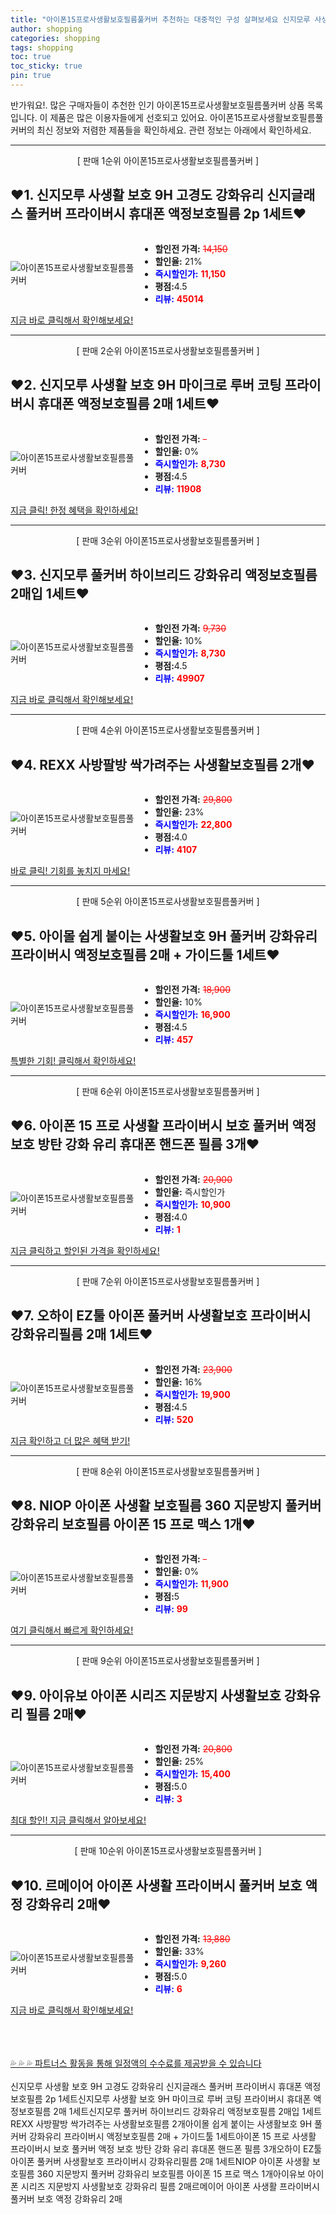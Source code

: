 ```yaml
---
title: "아이폰15프로사생활보호필름풀커버 추천하는 대중적인 구성 살펴보세요 신지모루 사생활 보호 9H 고경도"
author: shopping
categories: shopping
tags: shopping
toc: true
toc_sticky: true
pin: true
---
```

반가워요!. 많은 구매자들이 추천한 인기 아이폰15프로사생활보호필름풀커버 상품 목록입니다. 이 제품은 많은 이용자들에게 선호되고 있어요. 아이폰15프로사생활보호필름풀커버의 최신 정보와 저렴한 제품들을 확인하세요. 관련 정보는 아래에서 확인하세요.

---
<p class="toplist" style="margin: 0 auto; display: block; width: fit-content;">[ 판매 1순위 아이폰15프로사생활보호필름풀커버 ]</p>

<h2><strong>❤️1. 신지모루 사생활 보호 9H 고경도 강화유리 신지글래스 풀커버 프라이버시 휴대폰 액정보호필름 2p 1세트❤️</strong></h2>

<div style="display: flex; align-items: center;">
    <div style="flex: 0.4;">
        <img src="https://thumbnail6.coupangcdn.com/thumbnails/remote/230x230ex/image/retail/images/506294488813531-44914957-e574-47fc-8cb4-162ab5871953.jpg" alt="아이폰15프로사생활보호필름풀커버" style="max-width: 100%;">
    </div>
    <div style="flex: 0.6; margin-left: 10px;">
        <ul>
            <li><strong>할인전 가격:</strong> <del style="color: red;">14,150</del></li>
            <li><strong>할인율:</strong> 21%</li>
            <li><span style='color:blue'><strong>즉시할인가:</strong></span> <span style='color:red'><strong>11,150</strong></span></li>
            <li><strong>평점:</strong>4.5</li>
            <li><span style='color:blue'><strong>리뷰:</strong></span> <span style='color:red'><strong>45014</strong></span></li>
        </ul>
    </div>
</div>
<div class="center">
    <a href="https://William4Davisa.github.io?lptag=AF9450613&subid=githubio&pageKey=6495672127&traceid=V0-153&itemId=19909255025&vendorItemId=87097760583" class="myButton">
        지금 바로 클릭해서 확인해보세요!
    </a>
</div>


---
<p class="toplist" style="margin: 0 auto; display: block; width: fit-content;">[ 판매 2순위 아이폰15프로사생활보호필름풀커버 ]</p>

<h2><strong>❤️2. 신지모루 사생활 보호 9H 마이크로 루버 코팅 프라이버시 휴대폰 액정보호필름 2매 1세트❤️</strong></h2>

<div style="display: flex; align-items: center;">
    <div style="flex: 0.4;">
        <img src="https://thumbnail6.coupangcdn.com/thumbnails/remote/230x230ex/image/retail/images/1935457274048989-a44bb478-e242-4d87-85e8-595e9cdedf93.jpg" alt="아이폰15프로사생활보호필름풀커버" style="max-width: 100%;">
    </div>
    <div style="flex: 0.6; margin-left: 10px;">
        <ul>
            <li><strong>할인전 가격:</strong> <del style="color: red;">-</del></li>
            <li><strong>할인율:</strong> 0%</li>
            <li><span style='color:blue'><strong>즉시할인가:</strong></span> <span style='color:red'><strong>8,730</strong></span></li>
            <li><strong>평점:</strong>4.5</li>
            <li><span style='color:blue'><strong>리뷰:</strong></span> <span style='color:red'><strong>11908</strong></span></li>
        </ul>
    </div>
</div>
<div class="center">
    <a href="https://William4Davisa.github.io?lptag=AF9450613&subid=githubio&pageKey=7009927938&traceid=V0-153&itemId=19909031025&vendorItemId=87097759978" class="myButton">
        지금 클릭! 한정 혜택을 확인하세요!
    </a>
</div>


---
<p class="toplist" style="margin: 0 auto; display: block; width: fit-content;">[ 판매 3순위 아이폰15프로사생활보호필름풀커버 ]</p>

<h2><strong>❤️3. 신지모루 풀커버 하이브리드 강화유리 액정보호필름 2매입 1세트❤️</strong></h2>

<div style="display: flex; align-items: center;">
    <div style="flex: 0.4;">
        <img src="https://thumbnail7.coupangcdn.com/thumbnails/remote/230x230ex/image/retail/images/1843844596761224-ae2cd096-d663-4bc0-ad15-26579aa7caae.jpg" alt="아이폰15프로사생활보호필름풀커버" style="max-width: 100%;">
    </div>
    <div style="flex: 0.6; margin-left: 10px;">
        <ul>
            <li><strong>할인전 가격:</strong> <del style="color: red;">9,730</del></li>
            <li><strong>할인율:</strong> 10%</li>
            <li><span style='color:blue'><strong>즉시할인가:</strong></span> <span style='color:red'><strong>8,730</strong></span></li>
            <li><strong>평점:</strong>4.5</li>
            <li><span style='color:blue'><strong>리뷰:</strong></span> <span style='color:red'><strong>49907</strong></span></li>
        </ul>
    </div>
</div>
<div class="center">
    <a href="https://William4Davisa.github.io?lptag=AF9450613&subid=githubio&pageKey=6131560742&traceid=V0-153&itemId=20080616349&vendorItemId=87097760200" class="myButton">
        지금 바로 클릭해서 확인해보세요!
    </a>
</div>


---
<p class="toplist" style="margin: 0 auto; display: block; width: fit-content;">[ 판매 4순위 아이폰15프로사생활보호필름풀커버 ]</p>

<h2><strong>❤️4. REXX 사방팔방 싹가려주는 사생활보호필름 2개❤️</strong></h2>

<div style="display: flex; align-items: center;">
    <div style="flex: 0.4;">
        <img src="https://thumbnail7.coupangcdn.com/thumbnails/remote/230x230ex/image/vendor_inventory/0003/2d53334551c24fd755f4fe16ce1b168b7d5f13413baa7e4ea6f3c2d80d63.jpg" alt="아이폰15프로사생활보호필름풀커버" style="max-width: 100%;">
    </div>
    <div style="flex: 0.6; margin-left: 10px;">
        <ul>
            <li><strong>할인전 가격:</strong> <del style="color: red;">29,800</del></li>
            <li><strong>할인율:</strong> 23%</li>
            <li><span style='color:blue'><strong>즉시할인가:</strong></span> <span style='color:red'><strong>22,800</strong></span></li>
            <li><strong>평점:</strong>4.0</li>
            <li><span style='color:blue'><strong>리뷰:</strong></span> <span style='color:red'><strong>4107</strong></span></li>
        </ul>
    </div>
</div>
<div class="center">
    <a href="https://William4Davisa.github.io?lptag=AF9450613&subid=githubio&pageKey=6422139123&traceid=V0-153&itemId=20027913050&vendorItemId=87124520740" class="myButton">
        바로 클릭! 기회를 놓치지 마세요!
    </a>
</div>


---
<p class="toplist" style="margin: 0 auto; display: block; width: fit-content;">[ 판매 5순위 아이폰15프로사생활보호필름풀커버 ]</p>

<h2><strong>❤️5. 아이몰 쉽게 붙이는 사생활보호 9H 풀커버 강화유리 프라이버시 액정보호필름 2매 + 가이드툴 1세트❤️</strong></h2>

<div style="display: flex; align-items: center;">
    <div style="flex: 0.4;">
        <img src="https://thumbnail9.coupangcdn.com/thumbnails/remote/230x230ex/image/retail/images/3487832023932390-755fdb79-0b2e-4777-935f-89b9f39368ac.jpg" alt="아이폰15프로사생활보호필름풀커버" style="max-width: 100%;">
    </div>
    <div style="flex: 0.6; margin-left: 10px;">
        <ul>
            <li><strong>할인전 가격:</strong> <del style="color: red;">18,900</del></li>
            <li><strong>할인율:</strong> 10%</li>
            <li><span style='color:blue'><strong>즉시할인가:</strong></span> <span style='color:red'><strong>16,900</strong></span></li>
            <li><strong>평점:</strong>4.5</li>
            <li><span style='color:blue'><strong>리뷰:</strong></span> <span style='color:red'><strong>457</strong></span></li>
        </ul>
    </div>
</div>
<div class="center">
    <a href="https://William4Davisa.github.io?lptag=AF9450613&subid=githubio&pageKey=7230654563&traceid=V0-153&itemId=20091492931&vendorItemId=87186851919" class="myButton">
        특별한 기회! 클릭해서 확인하세요!
    </a>
</div>


---
<p class="toplist" style="margin: 0 auto; display: block; width: fit-content;">[ 판매 6순위 아이폰15프로사생활보호필름풀커버 ]</p>

<h2><strong>❤️6. 아이폰 15 프로 사생활 프라이버시 보호 풀커버 액정 보호 방탄 강화 유리 휴대폰 핸드폰 필름 3개❤️</strong></h2>

<div style="display: flex; align-items: center;">
    <div style="flex: 0.4;">
        <img src="https://thumbnail6.coupangcdn.com/thumbnails/remote/230x230ex/image/vendor_inventory/ab7f/0c50457cfc4fae583379b85a5f9ebcb6da7ab3bf0ec878a3b11091845c96.jpg" alt="아이폰15프로사생활보호필름풀커버" style="max-width: 100%;">
    </div>
    <div style="flex: 0.6; margin-left: 10px;">
        <ul>
            <li><strong>할인전 가격:</strong> <del style="color: red;">20,900</del></li>
            <li><strong>할인율:</strong> 즉시할인가</li>
            <li><span style='color:blue'><strong>즉시할인가:</strong></span> <span style='color:red'><strong>10,900</strong></span></li>
            <li><strong>평점:</strong>4.0</li>
            <li><span style='color:blue'><strong>리뷰:</strong></span> <span style='color:red'><strong>1</strong></span></li>
        </ul>
    </div>
</div>
<div class="center">
    <a href="https://William4Davisa.github.io?lptag=AF9450613&subid=githubio&pageKey=7651156888&traceid=V0-153&itemId=20358323721&vendorItemId=87442506408" class="myButton">
        지금 클릭하고 할인된 가격을 확인하세요!
    </a>
</div>


---
<p class="toplist" style="margin: 0 auto; display: block; width: fit-content;">[ 판매 7순위 아이폰15프로사생활보호필름풀커버 ]</p>

<h2><strong>❤️7. 오하이 EZ툴 아이폰 풀커버 사생활보호 프라이버시 강화유리필름 2매 1세트❤️</strong></h2>

<div style="display: flex; align-items: center;">
    <div style="flex: 0.4;">
        <img src="https://thumbnail10.coupangcdn.com/thumbnails/remote/230x230ex/image/vendor_inventory/d6ee/2ff8b57757d2834601091014bc06db1782f4eba498ec82944aec7effa49d.jpg" alt="아이폰15프로사생활보호필름풀커버" style="max-width: 100%;">
    </div>
    <div style="flex: 0.6; margin-left: 10px;">
        <ul>
            <li><strong>할인전 가격:</strong> <del style="color: red;">23,900</del></li>
            <li><strong>할인율:</strong> 16%</li>
            <li><span style='color:blue'><strong>즉시할인가:</strong></span> <span style='color:red'><strong>19,900</strong></span></li>
            <li><strong>평점:</strong>4.5</li>
            <li><span style='color:blue'><strong>리뷰:</strong></span> <span style='color:red'><strong>520</strong></span></li>
        </ul>
    </div>
</div>
<div class="center">
    <a href="https://William4Davisa.github.io?lptag=AF9450613&subid=githubio&pageKey=7357449514&traceid=V0-153&itemId=20786158695&vendorItemId=87855821508" class="myButton">
        지금 확인하고 더 많은 혜택 받기!
    </a>
</div>


---
<p class="toplist" style="margin: 0 auto; display: block; width: fit-content;">[ 판매 8순위 아이폰15프로사생활보호필름풀커버 ]</p>

<h2><strong>❤️8. NIOP 아이폰 사생활 보호필름 360 지문방지 풀커버 강화유리 보호필름 아이폰 15 프로 맥스 1개❤️</strong></h2>

<div style="display: flex; align-items: center;">
    <div style="flex: 0.4;">
        <img src="https://thumbnail10.coupangcdn.com/thumbnails/remote/230x230ex/image/vendor_inventory/33c4/6ea24e8367095766367fdc0f8aef17bfffaef109f6d23a3465924771d750.png" alt="아이폰15프로사생활보호필름풀커버" style="max-width: 100%;">
    </div>
    <div style="flex: 0.6; margin-left: 10px;">
        <ul>
            <li><strong>할인전 가격:</strong> <del style="color: red;">-</del></li>
            <li><strong>할인율:</strong> 0%</li>
            <li><span style='color:blue'><strong>즉시할인가:</strong></span> <span style='color:red'><strong>11,900</strong></span></li>
            <li><strong>평점:</strong>5</li>
            <li><span style='color:blue'><strong>리뷰:</strong></span> <span style='color:red'><strong>99</strong></span></li>
        </ul>
    </div>
</div>
<div class="center">
    <a href="https://William4Davisa.github.io?lptag=AF9450613&subid=githubio&pageKey=7707015504&traceid=V0-153&itemId=20649274990&vendorItemId=87722434040" class="myButton">
        여기 클릭해서 빠르게 확인하세요!
    </a>
</div>


---
<p class="toplist" style="margin: 0 auto; display: block; width: fit-content;">[ 판매 9순위 아이폰15프로사생활보호필름풀커버 ]</p>

<h2><strong>❤️9. 아이유보 아이폰 시리즈 지문방지 사생활보호 강화유리 필름 2매❤️</strong></h2>

<div style="display: flex; align-items: center;">
    <div style="flex: 0.4;">
        <img src="https://thumbnail10.coupangcdn.com/thumbnails/remote/230x230ex/image/vendor_inventory/cdaa/10ca8767166dcaf38aeb14f76f591ca41c7a3db22e46c85fb7d3e3187f18.jpg" alt="아이폰15프로사생활보호필름풀커버" style="max-width: 100%;">
    </div>
    <div style="flex: 0.6; margin-left: 10px;">
        <ul>
            <li><strong>할인전 가격:</strong> <del style="color: red;">20,800</del></li>
            <li><strong>할인율:</strong> 25%</li>
            <li><span style='color:blue'><strong>즉시할인가:</strong></span> <span style='color:red'><strong>15,400</strong></span></li>
            <li><strong>평점:</strong>5.0</li>
            <li><span style='color:blue'><strong>리뷰:</strong></span> <span style='color:red'><strong>3</strong></span></li>
        </ul>
    </div>
</div>
<div class="center">
    <a href="https://William4Davisa.github.io?lptag=AF9450613&subid=githubio&pageKey=7707493642&traceid=V0-153&itemId=20652045177&vendorItemId=87725051195" class="myButton">
        최대 할인! 지금 클릭해서 알아보세요!
    </a>
</div>


---
<p class="toplist" style="margin: 0 auto; display: block; width: fit-content;">[ 판매 10순위 아이폰15프로사생활보호필름풀커버 ]</p>

<h2><strong>❤️10. 르메이어 아이폰 사생활 프라이버시 풀커버 보호 액정 강화유리 2매❤️</strong></h2>

<div style="display: flex; align-items: center;">
    <div style="flex: 0.4;">
        <img src="https://thumbnail7.coupangcdn.com/thumbnails/remote/230x230ex/image/vendor_inventory/8399/757fa5b0f25bd50fd7128db139da450cfbb8f55a0ddff8c2036aab0ffc92.jpg" alt="아이폰15프로사생활보호필름풀커버" style="max-width: 100%;">
    </div>
    <div style="flex: 0.6; margin-left: 10px;">
        <ul>
            <li><strong>할인전 가격:</strong> <del style="color: red;">13,880</del></li>
            <li><strong>할인율:</strong> 33%</li>
            <li><span style='color:blue'><strong>즉시할인가:</strong></span> <span style='color:red'><strong>9,260</strong></span></li>
            <li><strong>평점:</strong>5.0</li>
            <li><span style='color:blue'><strong>리뷰:</strong></span> <span style='color:red'><strong>6</strong></span></li>
        </ul>
    </div>
</div>
<div class="center">
    <a href="https://William4Davisa.github.io?lptag=AF9450613&subid=githubio&pageKey=8222228730&traceid=V0-153&itemId=23637347160&vendorItemId=90662813822" class="myButton">
        지금 바로 클릭해서 확인해보세요!
    </a>
</div>

<br><br><br>[💦 💦 💦 파트너스 활동을 통해 일정액의 수수료를 제공받을 수 있습니다](https://link.coupang.com/a/bcpT2c)<br><br>신지모루 사생활 보호 9H 고경도 강화유리 신지글래스 풀커버 프라이버시 휴대폰 액정보호필름 2p 1세트신지모루 사생활 보호 9H 마이크로 루버 코팅 프라이버시 휴대폰 액정보호필름 2매 1세트신지모루 풀커버 하이브리드 강화유리 액정보호필름 2매입 1세트REXX 사방팔방 싹가려주는 사생활보호필름 2개아이몰 쉽게 붙이는 사생활보호 9H 풀커버 강화유리 프라이버시 액정보호필름 2매 + 가이드툴 1세트아이폰 15 프로 사생활 프라이버시 보호 풀커버 액정 보호 방탄 강화 유리 휴대폰 핸드폰 필름 3개오하이 EZ툴 아이폰 풀커버 사생활보호 프라이버시 강화유리필름 2매 1세트NIOP 아이폰 사생활 보호필름 360 지문방지 풀커버 강화유리 보호필름 아이폰 15 프로 맥스 1개아이유보 아이폰 시리즈 지문방지 사생활보호 강화유리 필름 2매르메이어 아이폰 사생활 프라이버시 풀커버 보호 액정 강화유리 2매